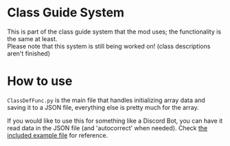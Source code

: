 # Class Guide System
This is part of the class guide system that the mod uses; the functionality is the same at least. <br>
Please note that this system is still being worked on! (class descriptions aren't finished)

# How to use

`ClassDefFunc.py` is the main file that handles initializing array data and saving it to a JSON file, everything else is pretty much for the array.

If you would like to use this for something like a Discord Bot, you can have it read data in the JSON file (and 'autocorrect' when needed). Check [the included example file](https://github.com/BinarryCode/GC-Docs/blob/main/ClassGuides/read_classguide_example.py) for reference.